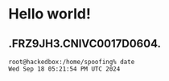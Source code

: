 # Hello world!
.FRZ9JH3.CNIVC0017D0604.
---
```
root@hackedbox:/home/spoofing% date
Wed Sep 18 05:21:54 PM UTC 2024
```

